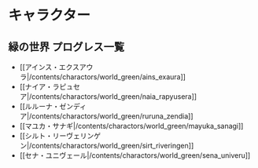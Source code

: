 # キャラクター

## 緑の世界 プログレス一覧

* [[アインス・エクスアウラ|/contents/charactors/world_green/ains_exaura]]
* [[ナイア・ラピュセア|/contents/charactors/world_green/naia_rapyusera]]
* [[ルルーナ・ゼンディア|/contents/charactors/world_green/ruruna_zendia]]
* [[マユカ・サナギ|/contents/charactors/world_green/mayuka_sanagi]]
* [[シルト・リーヴェリンゲン|/contents/charactors/world_green/sirt_riveringen]]
* [[セナ・ユニヴェール|/contents/charactors/world_green/sena_univeru]]
